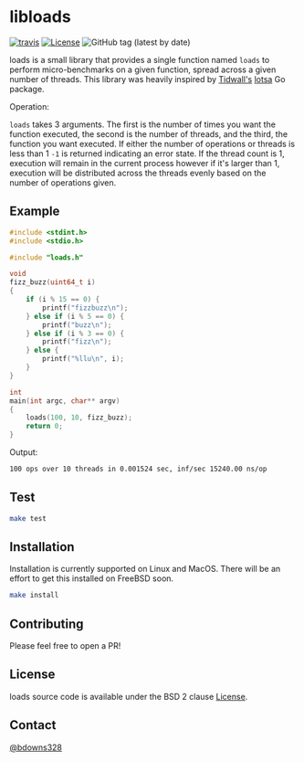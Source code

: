 # libloads

[![travis](https://img.shields.io/travis/briandowns/loads.svg)](https://travis-ci.org/briandowns/loads/)
[![License](https://img.shields.io/badge/License-BSD%202--Clause-orange.svg)](https://opensource.org/licenses/BSD-2-Clause)
![GitHub tag (latest by date)](https://img.shields.io/github/v/tag/briandowns/loads?style=plastic)

loads is a small library that provides a single function named `loads` to perform micro-benchmarks on a given function, spread across a given number of threads. This library was heavily inspired by [Tidwall's](github.com/tidwall) [lotsa](github.com/tidwall/lotsa) Go package.

Operation:

`loads` takes 3 arguments. The first is the number of times you want the function executed, the second is the number of threads, and the third, the function you want executed. If either the number of operations or threads is less than 1 `-1` is returned indicating an error state. If the thread count is 1, execution will remain in the current process however if it's larger than 1, execution will be distributed across the threads evenly based on the number of operations given.

## Example 

```c
#include <stdint.h>
#include <stdio.h>

#include "loads.h"

void
fizz_buzz(uint64_t i)
{
    if (i % 15 == 0) {
        printf("fizzbuzz\n");
    } else if (i % 5 == 0) {
        printf("buzz\n");
    } else if (i % 3 == 0) {
        printf("fizz\n");
    } else {
        printf("%llu\n", i);
    }
}

int
main(int argc, char** argv)
{
    loads(100, 10, fizz_buzz);
    return 0;
}
```

Output: 

```sh
100 ops over 10 threads in 0.001524 sec, inf/sec 15240.00 ns/op
```

## Test

```sh
make test
```

## Installation

Installation is currently supported on Linux and MacOS. There will be an effort to get this installed on FreeBSD soon.

```sh
make install
```

## Contributing

Please feel free to open a PR!

## License

loads source code is available under the BSD 2 clause [License](/LICENSE).

## Contact

[@bdowns328](http://twitter.com/bdowns328)
